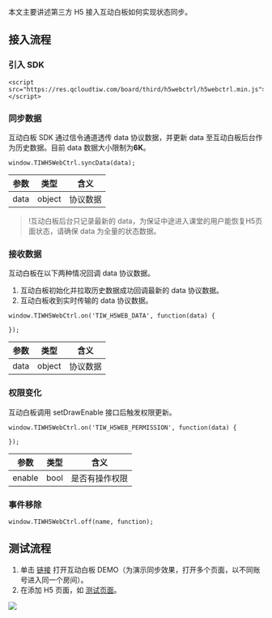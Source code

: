 本文主要讲述第三方 H5 接入互动白板如何实现状态同步。

## 接入流程
### 引入 SDK

```
<script src="https://res.qcloudtiw.com/board/third/h5webctrl/h5webctrl.min.js"></script>
```

### 同步数据

互动白板 SDK 通过信令通道透传 data 协议数据，并更新 data 至互动白板后台作为历史数据。目前 data 数据大小限制为**6K**。

```
window.TIWH5WebCtrl.syncData(data);
```

|参数|类型|含义|
|---|---|---|
|data|object|协议数据|


>!互动白板后台只记录最新的 data，为保证中途进入课堂的用户能恢复H5页面状态，请确保 data 为全量的状态数据。

### 接收数据

互动白板在以下两种情况回调 data 协议数据。
1. 互动白板初始化并拉取历史数据成功回调最新的 data 协议数据。
2. 互动白板收到实时传输的 data 协议数据。

```
window.TIWH5WebCtrl.on('TIW_H5WEB_DATA', function(data) {

});

```

|参数|类型|含义|
|---|---|---|
|data|object|协议数据|


### 权限变化

互动白板调用 setDrawEnable 接口后触发权限更新。

```
window.TIWH5WebCtrl.on('TIW_H5WEB_PERMISSION', function(data) {

});
```


|参数|类型|含义|
|---|---|---|
|enable|bool|是否有操作权限|

### 事件移除

```
window.TIWH5WebCtrl.off(name, function);
```

## 测试流程

1. 单击 [链接](https://demo.qcloudtiw.com/web/h5ctrl/index.html) 打开互动白板 DEMO（为演示同步效果，打开多个页面，以不同账号进入同一个房间）。
2. 在添加 H5 页面，如 [测试页面](https://tic-res-1259648581.cos.ap-shanghai.myqcloud.com/board/h5webctrl/h5web.html)。 

![](https://main.qcloudimg.com/raw/dacadac92d57750c8403b466a4ad99eb.jpg)

